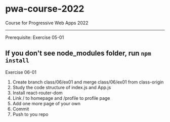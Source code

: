 # pwa-course-2022
Course for Progressive Web Apps 2022

------------------
Prerequisite: Exercise 05-01

If you don't see node_modules folder, run `npm install`
------------------

Exercise 06-01
1. Create branch class/06/ex01 and merge class/06/ex01 from class-origin
2. Study the code structure of index.js and App.js
3. Install react-router-dom
4. Link / to homepage and /profile to profile page
5. Add one more page of your own
6. Commit
7. Push to you repo